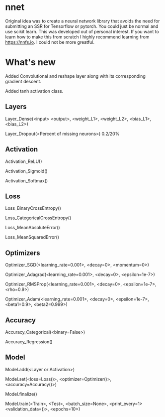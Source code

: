# nnet
Original idea was to create a neural network library that avoids the need for submitting an SSR for Tensorflow or pytorch.
You could just be normal and use scikit learn. This was developed out of personal interest.
If you want to learn how to make this from scratch I highly recommend learning from https://nnfs.io. I could not be more greatful.

# What's new
Added Convolutional and reshape layer along with its corresponding gradient descent.

Added tanh activation class.

## Layers
Layer_Dense(\<input> \<output>, <weight_L1>, <weight_L2>, <bias_L1>, <bias_L2>)

Layer_Dropout(\<Percent of missing neurons>) 0.2/20%

## Activation

Activation_ReLU()

Activation_Sigmoid()

Activation_Softmax()

## Loss
Loss_BinaryCrossEntropy()

Loss_CategoricalCrossEntropy()

Loss_MeanAbsoluteError()

Loss_MeanSquaredError()

## Optimizers
Optimizer_SGD(<learning_rate=0.001>, <decay=0>, <momentum=0>)

Optimizer_Adagrad(<learning_rate=0.001>, <decay=0>, <epsilon=1e-7>)

Optimizer_RMSProp(<learning_rate=0.001>, <decay=0>, <epsilon=1e-7>, <rho=0.9>)

Optimizer_Adam(<learning_rate=0.001>, <decay=0>, <epsilon=1e-7>, <beta1=0.9>, <beta2=0.999>)

## Accuracy
Accuracy_Categorical(<binary=False>)

Accuracy_Regression()

## Model
Model.add(\<Layer or Activation>)

Model.set(<loss=Loss()>, <optimizer=Optimizer()>, <accuracy=Accuracy()>)

Model.finalize()

Model.train(\<Train>, \<Test>, <batch_size=None>, <print_every=1> <validation_data=()>, <epochs=10>)
